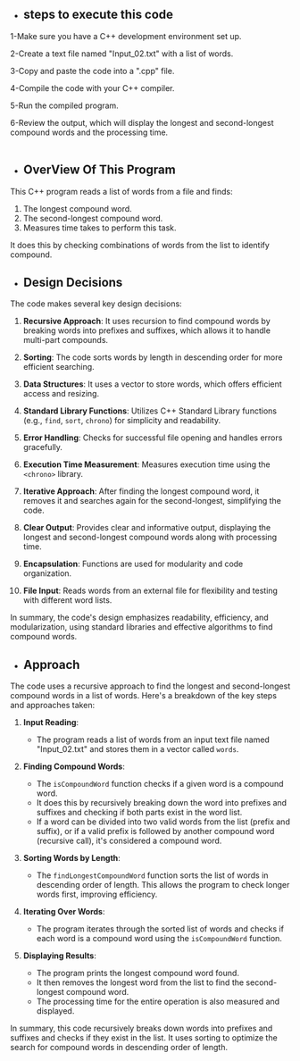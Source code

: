 * ## steps to execute this code

1-Make sure you have a C++ development environment set up.<br />

2-Create a text file named "Input_02.txt" with a list of words.<br />

3-Copy and paste the code into a ".cpp" file.<br />

4-Compile the code with your C++ compiler.<br />

5-Run the compiled program. <br />

6-Review the output, which will display the longest and second-longest compound words and the processing time.<br />
<br />


* ## OverView Of This Program
This C++ program reads a list of words from a file and finds:

1. The longest compound word.
2. The second-longest compound word.
3. Measures time takes to perform this task.

It does this by checking combinations of words from the list to identify compound.

* ## Design Decisions

The code makes several key design decisions:

1. **Recursive Approach**: It uses recursion to find compound words by breaking words into prefixes and suffixes, which allows it to handle multi-part compounds.

2. **Sorting**: The code sorts words by length in descending order for more efficient searching.

3. **Data Structures**: It uses a vector to store words, which offers efficient access and resizing.

4. **Standard Library Functions**: Utilizes C++ Standard Library functions (e.g., `find`, `sort`, `chrono`) for simplicity and readability.

5. **Error Handling**: Checks for successful file opening and handles errors gracefully.

6. **Execution Time Measurement**: Measures execution time using the `<chrono>` library.

7. **Iterative Approach**: After finding the longest compound word, it removes it and searches again for the second-longest, simplifying the code.

8. **Clear Output**: Provides clear and informative output, displaying the longest and second-longest compound words along with processing time.

9. **Encapsulation**: Functions are used for modularity and code organization.

10. **File Input**: Reads words from an external file for flexibility and testing with different word lists.

In summary, the code's design emphasizes readability, efficiency, and modularization, using standard libraries and effective algorithms to find compound words.


* ## Approach 
The code uses a recursive approach to find the longest and second-longest compound words in a list of words. Here's a breakdown of the key steps and approaches taken:

1. **Input Reading**:
   - The program reads a list of words from an input text file named "Input_02.txt" and stores them in a vector called `words`.

2. **Finding Compound Words**:
   - The `isCompoundWord` function checks if a given word is a compound word.
   - It does this by recursively breaking down the word into prefixes and suffixes and checking if both parts exist in the word list.
   - If a word can be divided into two valid words from the list (prefix and suffix), or if a valid prefix is followed by another compound word (recursive call), it's considered a compound word.

3. **Sorting Words by Length**:
   - The `findLongestCompoundWord` function sorts the list of words in descending order of length. This allows the program to check longer words first, improving efficiency.

4. **Iterating Over Words**:
   - The program iterates through the sorted list of words and checks if each word is a compound word using the `isCompoundWord` function.

5. **Displaying Results**:
   - The program prints the longest compound word found.
   - It then removes the longest word from the list to find the second-longest compound word.
   - The processing time for the entire operation is also measured and displayed.

In summary, this code recursively breaks down words into prefixes and suffixes and checks if they exist in the list. It uses sorting to optimize the search for compound words in descending order of length.
